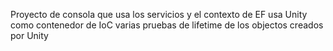 ﻿Proyecto de consola que usa los servicios y el contexto de EF
usa Unity como contenedor de IoC
varias pruebas de lifetime de los objectos creados por Unity